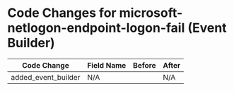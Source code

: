 # Code Changes for microsoft-netlogon-endpoint-logon-fail (Event Builder)

| Code Change | Field Name | Before | After |
|-------------|------------|--------|-------|
| added_event_builder | N/A |  | N/A |
